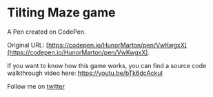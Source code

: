 # Tilting Maze game

A Pen created on CodePen.

Original URL: [https://codepen.io/HunorMarton/pen/VwKwgxX](https://codepen.io/HunorMarton/pen/VwKwgxX).

If you want to know how this game works, you can find a source code walkthrough video here: https://youtu.be/bTk6dcAckuI

Follow me on [twitter](https://twitter.com/HunorBorbely)